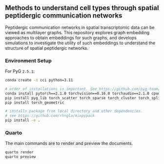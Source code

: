 
## Methods to understand cell types through spatial peptidergic communication networks

Peptidergic communication networks in spatial transcriptomic data can be viewed as multilayer graphs. This repository explores graph embedding approaches to obtain embeddings for such graphs, and develops simulations to investigate the utility of such embeddings to understand the structure of spatial peptidergic networks.  


### Environment Setup

For PyG `2.5.1`:

```bash
conda create -n cci python=3.11

# order of installations is important. See https://github.com/pyg-team/pytorch_geometric/discussions/7866#discussioncomment-7970609
conda install pytorch==2.1.0 torchvision==0.16.0 torchaudio==2.1.0 cpuonly -c pytorch
pip install pyg_lib torch_scatter torch_sparse torch_cluster torch_spline_conv -f https://data.pyg.org/whl/torch-2.1.0+cpu.html
pip install torch_geometric

# installs package from local directory and other dependencies.
# see https://github.com/rhngla/minpypack 
pip install -e .
```


### Quarto

The main commands are to render and preview the documents. 

```bash
quarto render
quarto preview
```
